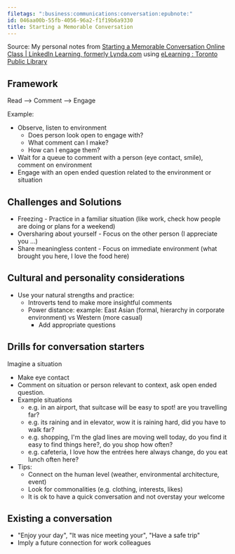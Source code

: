 ```yaml
---
filetags: ":business:communications:conversation:epubnote:"
id: 046aa00b-55fb-4056-96a2-f1f19b6a9330
title: Starting a Memorable Conversation
---
```


Source: My personal notes from [Starting a Memorable Conversation Online
Class \| LinkedIn Learning, formerly
Lynda.com](https://www.linkedin.com/learning/starting-a-memorable-conversation)
using [eLearning : Toronto Public
Library](https://www.torontopubliclibrary.ca/elearning/)

## Framework

Read –\> Comment –\> Engage

Example:

- Observe, listen to environment
  - Does person look open to engage with?
  - What comment can I make?
  - How can I engage them?
- Wait for a queue to comment with a person (eye contact, smile),
  comment on environment
- Engage with an open ended question related to the environment or
  situation

## Challenges and Solutions

- Freezing - Practice in a familiar situation (like work, check how
  people are doing or plans for a weekend)
- Oversharing about yourself - Focus on the other person (I appreciate
  you …)
- Share meaningless content - Focus on immediate environment (what
  brought you here, I love the food here)

## Cultural and personality considerations

- Use your natural strengths and practice:
  - Introverts tend to make more insightful comments
  - Power distance: example: East Asian (formal, hierarchy in corporate
    environment) vs Western (more casual)
    - Add appropriate questions

## Drills for conversation starters

Imagine a situation

- Make eye contact
- Comment on situation or person relevant to context, ask open ended
  question.
- Example situations
  - e.g. in an airport, that suitcase will be easy to spot! are you
    travelling far?
  - e.g. its raining and in elevator, wow it is raining hard, did you
    have to walk far?
  - e.g. shopping, I'm the glad lines are moving well today, do you find
    it easy to find things here?, do you shop how often?
  - e.g. cafeteria, I love how the entrées here always change, do you
    eat lunch often here?
- Tips:
  - Connect on the human level (weather, environmental architecture,
    event)
  - Look for commonalities (e.g. clothing, interests, likes)
  - It is ok to have a quick conversation and not overstay your welcome

## Existing a conversation

- "Enjoy your day", "It was nice meeting your", "Have a safe trip"
- Imply a future connection for work colleagues
